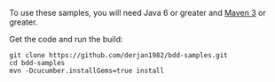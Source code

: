To use these samples, you will need Java 6 or greater and [Maven 3](http://maven.apache.org "Apache Maven") or greater.

Get the code and run the build:

```
git clone https://github.com/derjan1982/bdd-samples.git
cd bdd-samples
mvn -Dcucumber.installGems=true install
```
